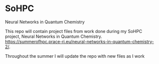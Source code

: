 # SoHPC
Neural Networks in Quantum Chemistry 

This repo will contain project files from work done during my SoHPC project, Neural Networks in Quantum Chemistry. https://summerofhpc.prace-ri.eu/neural-networks-in-quantum-chemistry-2/. 

Throughout the summer I will update the repo with new files as I work
